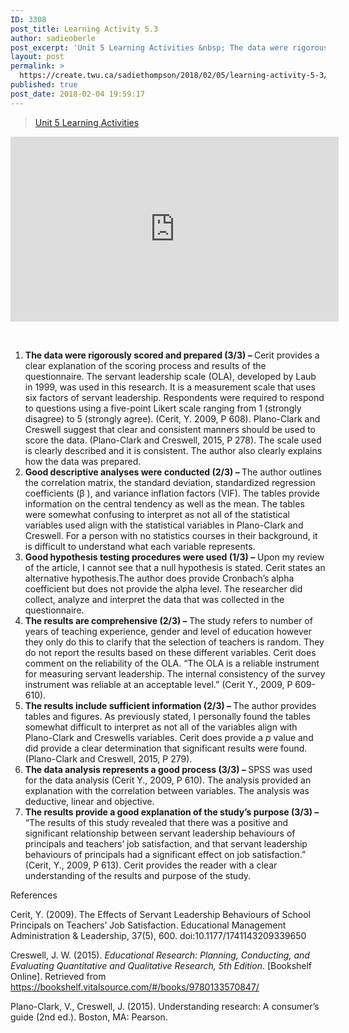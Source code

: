 ```yaml
---
ID: 3308
post_title: Learning Activity 5.3
author: sadieoberle
post_excerpt: 'Unit 5 Learning Activities &nbsp; The data were rigorously scored and prepared (3/3) &ndash; Cerit provides a clear explanation of the scoring process and results of the questionnaire. The servant leadership scale (OLA), developed by Laub in 1999, was used in this research. It is a measurement scale that uses six factors of servant leadership. &hellip; <p><a href="https://create.twu.ca/sadiethompson/2018/02/05/learning-activity-5-3/">Continue reading<span> "Learning Activity 5.3"</span></a></p>'
layout: post
permalink: >
  https://create.twu.ca/sadiethompson/2018/02/05/learning-activity-5-3/
published: true
post_date: 2018-02-04 19:59:17
---
```

<blockquote class="wp-embedded-content" data-secret="6RrlzG6Imy"><a href="https://create.twu.ca/ldrs591/unit-5-learning-activities/">Unit 5 Learning Activities</a></p></blockquote>



<iframe class="wp-embedded-content" sandbox="allow-scripts" security="restricted" src="https://create.twu.ca/ldrs591/unit-5-learning-activities/embed/#?secret=6RrlzG6Imy" data-secret="6RrlzG6Imy" width="525" height="296" title="&#8220;Unit 5 Learning Activities&#8221; &#8212; Leadership 591: Scholarly Inquiry" frameborder="0" marginwidth="0" marginheight="0" scrolling="no"></iframe>

&nbsp;

<ol>
<li style="font-weight: 400"><b>The data were rigorously scored and prepared (3/3) – </b><span style="font-weight: 400">Cerit provides a clear explanation of the scoring process and results of the questionnaire. The servant leadership scale (OLA), developed by Laub in 1999, was used in this research. It is a measurement scale that uses six factors of servant leadership. Respondents were required to respond to questions using a five-point Likert scale ranging from 1 (strongly disagree) to 5 (strongly agree). (Cerit, Y. 2009, P 608). Plano-Clark and Creswell suggest that clear and consistent manners should be used to score the data. (Plano-Clark and Creswell, 2015, P 278). The scale used is clearly described and it is consistent. The author also clearly explains how the data was prepared. </span></li>
<li style="font-weight: 400"><b>Good descriptive analyses were conducted (2/3) – </b><span style="font-weight: 400">The author outlines the correlation matrix, the standard deviation, standardized regression coefficients (β ), and variance inflation factors (VIF). The tables provide information on the central tendency as well as the mean. The tables were somewhat confusing to interpret as not all of the statistical variables used align with the statistical variables in Plano-Clark and Creswell. For a person with no statistics courses in their background, it is difficult to understand what each variable represents.</span></li>
<li style="font-weight: 400"><b>Good hypothesis testing procedures were used (1/3) –</b><span style="font-weight: 400"> Upon my review of the article, I cannot see that a null hypothesis is stated. Cerit states an alternative hypothesis.The author does provide Cronbach’s alpha coefficient but does not provide the alpha level. The researcher did collect, analyze and interpret the data that was collected in the questionnaire. </span></li>
<li style="font-weight: 400"><b>The results are comprehensive (2/3) – </b><span style="font-weight: 400">The study refers to number of years of teaching experience, gender and level of education however they only do this to clarify that the selection of teachers is random. They do not report the results based on these different variables. Cerit does comment on the reliability of the OLA. “The OLA is a reliable instrument for measuring servant leadership. The internal consistency of the survey instrument was reliable at an acceptable level.” (Cerit Y., 2009, P 609-610).</span></li>
<li style="font-weight: 400"><b>The results include sufficient information (2/3) – </b><span style="font-weight: 400">The author provides tables and figures. As previously stated, I personally found the tables somewhat difficult to interpret as not all of the variables align with Plano-Clark and Creswells variables. Cerit does provide a </span><i><span style="font-weight: 400">p </span></i><span style="font-weight: 400">value and did provide a clear determination that significant results were found. (Plano-Clark and Creswell, 2015, P 279).</span></li>
<li style="font-weight: 400"><b>The data analysis represents a good process (3/3) – </b><span style="font-weight: 400">SPSS was used for the data analysis (Cerit Y., 2009, P 610). The analysis provided an explanation with the correlation between variables. The analysis was deductive, linear and objective. </span></li>
<li style="font-weight: 400"><b>The results provide a good explanation of the study’s purpose (3/3) – </b><span style="font-weight: 400">“The results of this study revealed that there was a positive and significant relationship between servant leadership behaviours of principals and teachers’ job satisfaction, and that servant leadership behaviours of principals had a significant effect on job satisfaction.” (Cerit, Y., 2009, P 613). Cerit provides the reader with a clear understanding of the results and purpose of the study.</span></li>
</ol>

<span style="font-weight: 400">References</span>

<span style="font-weight: 400">Cerit, Y. (2009). The Effects of Servant Leadership Behaviours of School Principals on Teachers&#8217; Job Satisfaction. Educational Management Administration &amp; Leadership, 37(5), 600. doi:10.1177/1741143209339650</span>

<span style="font-weight: 400">Creswell, J. W. (2015). </span><i><span style="font-weight: 400">Educational Research: Planning, Conducting, and Evaluating Quantitative and Qualitative Research, 5th Edition</span></i><span style="font-weight: 400">. [Bookshelf Online]. Retrieved from https://bookshelf.vitalsource.com/#/books/9780133570847/ </span>

<span style="font-weight: 400">Plano-Clark, V., Creswell, J. (2015). Understanding research: A consumer’s guide (2nd ed.). Boston, MA: Pearson. </span>
